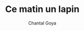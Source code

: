 ---
layout: post
title: Ce matin un lapin
author: Chantal Goya
language: "Français"
image:
  artist: chantal-goya.png
---